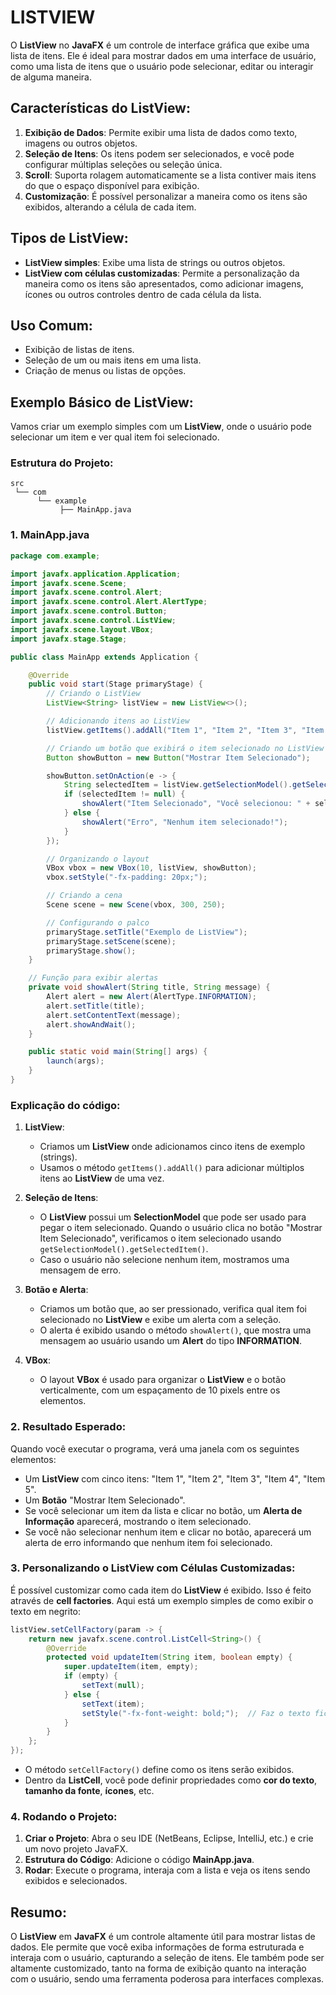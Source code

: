 # LISTVIEW
O **ListView** no **JavaFX** é um controle de interface gráfica que exibe uma lista de itens. Ele é ideal para mostrar dados em uma interface de usuário, como uma lista de itens que o usuário pode selecionar, editar ou interagir de alguma maneira.

## Características do **ListView**:
1. **Exibição de Dados**: Permite exibir uma lista de dados como texto, imagens ou outros objetos.
2. **Seleção de Itens**: Os itens podem ser selecionados, e você pode configurar múltiplas seleções ou seleção única.
3. **Scroll**: Suporta rolagem automaticamente se a lista contiver mais itens do que o espaço disponível para exibição.
4. **Customização**: É possível personalizar a maneira como os itens são exibidos, alterando a célula de cada item.

## Tipos de ListView:
- **ListView simples**: Exibe uma lista de strings ou outros objetos.
- **ListView com células customizadas**: Permite a personalização da maneira como os itens são apresentados, como adicionar imagens, ícones ou outros controles dentro de cada célula da lista.

## Uso Comum:
- Exibição de listas de itens.
- Seleção de um ou mais itens em uma lista.
- Criação de menus ou listas de opções.

## Exemplo Básico de **ListView**:
Vamos criar um exemplo simples com um **ListView**, onde o usuário pode selecionar um item e ver qual item foi selecionado.

### Estrutura do Projeto:
```
src
 └── com
      └── example
           ├── MainApp.java
```

### 1. **MainApp.java**
```java
package com.example;

import javafx.application.Application;
import javafx.scene.Scene;
import javafx.scene.control.Alert;
import javafx.scene.control.Alert.AlertType;
import javafx.scene.control.Button;
import javafx.scene.control.ListView;
import javafx.scene.layout.VBox;
import javafx.stage.Stage;

public class MainApp extends Application {

    @Override
    public void start(Stage primaryStage) {
        // Criando o ListView
        ListView<String> listView = new ListView<>();

        // Adicionando itens ao ListView
        listView.getItems().addAll("Item 1", "Item 2", "Item 3", "Item 4", "Item 5");

        // Criando um botão que exibirá o item selecionado no ListView
        Button showButton = new Button("Mostrar Item Selecionado");

        showButton.setOnAction(e -> {
            String selectedItem = listView.getSelectionModel().getSelectedItem();
            if (selectedItem != null) {
                showAlert("Item Selecionado", "Você selecionou: " + selectedItem);
            } else {
                showAlert("Erro", "Nenhum item selecionado!");
            }
        });

        // Organizando o layout
        VBox vbox = new VBox(10, listView, showButton);
        vbox.setStyle("-fx-padding: 20px;");

        // Criando a cena
        Scene scene = new Scene(vbox, 300, 250);

        // Configurando o palco
        primaryStage.setTitle("Exemplo de ListView");
        primaryStage.setScene(scene);
        primaryStage.show();
    }

    // Função para exibir alertas
    private void showAlert(String title, String message) {
        Alert alert = new Alert(AlertType.INFORMATION);
        alert.setTitle(title);
        alert.setContentText(message);
        alert.showAndWait();
    }

    public static void main(String[] args) {
        launch(args);
    }
}
```

### Explicação do código:
1. **ListView**:
   - Criamos um **ListView<String>** onde adicionamos cinco itens de exemplo (strings).
   - Usamos o método `getItems().addAll()` para adicionar múltiplos itens ao **ListView** de uma vez.

2. **Seleção de Itens**:
   - O **ListView** possui um **SelectionModel** que pode ser usado para pegar o item selecionado. Quando o usuário clica no botão "Mostrar Item Selecionado", verificamos o item selecionado usando `getSelectionModel().getSelectedItem()`.
   - Caso o usuário não selecione nenhum item, mostramos uma mensagem de erro.

3. **Botão e Alerta**:
   - Criamos um botão que, ao ser pressionado, verifica qual item foi selecionado no **ListView** e exibe um alerta com a seleção.
   - O alerta é exibido usando o método `showAlert()`, que mostra uma mensagem ao usuário usando um **Alert** do tipo **INFORMATION**.

4. **VBox**:
   - O layout **VBox** é usado para organizar o **ListView** e o botão verticalmente, com um espaçamento de 10 pixels entre os elementos.

### 2. **Resultado Esperado**:
Quando você executar o programa, verá uma janela com os seguintes elementos:
- Um **ListView** com cinco itens: "Item 1", "Item 2", "Item 3", "Item 4", "Item 5".
- Um **Botão** "Mostrar Item Selecionado".
- Se você selecionar um item da lista e clicar no botão, um **Alerta de Informação** aparecerá, mostrando o item selecionado.
- Se você não selecionar nenhum item e clicar no botão, aparecerá um alerta de erro informando que nenhum item foi selecionado.

### 3. **Personalizando o ListView com Células Customizadas**:
É possível customizar como cada item do **ListView** é exibido. Isso é feito através de **cell factories**. Aqui está um exemplo simples de como exibir o texto em negrito:

```java
listView.setCellFactory(param -> {
    return new javafx.scene.control.ListCell<String>() {
        @Override
        protected void updateItem(String item, boolean empty) {
            super.updateItem(item, empty);
            if (empty) {
                setText(null);
            } else {
                setText(item);
                setStyle("-fx-font-weight: bold;");  // Faz o texto ficar em negrito
            }
        }
    };
});
```

- O método `setCellFactory()` define como os itens serão exibidos.
- Dentro da **ListCell**, você pode definir propriedades como **cor do texto**, **tamanho da fonte**, **ícones**, etc.

### 4. **Rodando o Projeto**:
1. **Criar o Projeto**: Abra o seu IDE (NetBeans, Eclipse, IntelliJ, etc.) e crie um novo projeto JavaFX.
2. **Estrutura do Código**: Adicione o código **MainApp.java**.
3. **Rodar**: Execute o programa, interaja com a lista e veja os itens sendo exibidos e selecionados.

## Resumo:
O **ListView** em **JavaFX** é um controle altamente útil para mostrar listas de dados. Ele permite que você exiba informações de forma estruturada e interaja com o usuário, capturando a seleção de itens. Ele também pode ser altamente customizado, tanto na forma de exibição quanto na interação com o usuário, sendo uma ferramenta poderosa para interfaces complexas.

